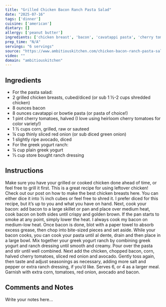 ```yaml
---
title: "Grilled Chicken Bacon Ranch Pasta Salad"
date: "2025-07-16"
tags: ['dinner']
cuisine: ['american']
dietary: []
allergy: ['peanut butter']
ingredients: ['chicken breast', 'bacon', 'cavatappi pasta', 'cherry tomato', 'corn', 'red onion', 'avocado', 'plain greek yogurt', 'ranch dressing']
prep_time: "N/A"
servings: "6 servings"
source: "https://www.ambitiouskitchen.com/chicken-bacon-ranch-pasta-salad"
video: ""
domain: "ambitiouskitchen"
---
```


## Ingredients

- For the pasta salad:
- 2 grilled chicken breasts, cubed/diced (or sub 1 ½-2 cups shredded chicken)
- 8 ounces bacon
- 8 ounces cavatappi or bowtie pasta (or pasta of choice!)
- 1 pint cherry tomatoes, halved (I love using heirloom cherry tomatoes for color variety!)
- 1 ½ cups corn, grilled, raw or sauteed
- ¼ cup thinly sliced red onion (or sub diced green onion)
- 1 slightly ripe avocado, diced
- For the greek yogurt ranch:
- ¼ cup plain greek yogurt
- ⅓ cup store bought ranch dressing

## Instructions

Make sure you have your grilled or cooked chicken done ahead of time, or feel free to grill it first. This is a great recipe for using leftover chicken! Check out our post on how to make the best chicken breasts here. You can either dice it into ½ inch cubes or feel free to shred it. I prefer diced for this recipe, but it’s up to you and what you have on hand.
Next, cook your bacon: add bacon to a large skillet or pan and place over medium heat, cook bacon on both sides until crispy and golden brown. If the pan starts to smoke at any point, simply lower the heat. I always cook my bacon on medium-low heat. Once bacon is done, blot with a paper towel to absorb excess grease, then chop into bite-sized pieces and set aside.
While your bacon cooks, you can cook your pasta until al dente, drain and then place in a large bowl.
Mix together your greek yogurt ranch by combining greek yogurt and ranch dressing until smooth and creamy. Pour over the pasta and stir until well combined. Next add the chicken, chopped bacon, corn, halved cherry tomatoes, sliced red onion and avocado. Gently toss again, then taste and adjust seasonings as necessary, adding more salt and pepper or extra ranch dressing, if you’d like. Serves 6, or 4 as a larger meal. Garnish with extra corn, tomatoes, red onion, avocado and bacon.

## Comments and Notes

Write your notes here...